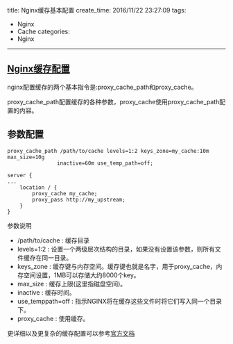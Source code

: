 title: Nginx缓存基本配置
create_time: 2016/11/22 23:27:09
tags:
- Nginx
- Cache
categories:
- Nginx

---

[Nginx缓存配置]
---------------

nginx配置缓存的两个基本指令是:proxy_cache_path和proxy_cache。

proxy_cache_path配置缓存的各种参数，proxy_cache使用proxy_cache_path配置的内容。

参数配置
--------

    proxy_cache_path /path/to/cache levels=1:2 keys_zone=my_cache:10m max_size=10g
                    inactive=60m use_temp_path=off;

    server {
    ...
        location / {
            proxy_cache my_cache;
            proxy_pass http://my_upstream;
        }
    }

参数说明

-   /path/to/cache : 缓存目录
-   levels=1:2 : 设置一个两级层次结构的目录，如果没有设置该参数，则所有文件缓存在同一目录。
-   keys_zone : 缓存键与内存空间。缓存键也就是名字，用于proxy_cache，内存空间设置，1MB可以存储大约8000个key。
-   max_size : 缓存上限(这里指磁盘空间)。
-   inactive : 缓存时间。
-   use_temppath=off : 指示NGINX将在缓存这些文件时将它们写入同一个目录下。
-   proxy_cache : 使用缓存。

更详细以及更复杂的缓存配置可以参考[官方文档](https://www.nginx.com/blog/nginx-caching-guide/)

  [Nginx缓存配置]: https://www.nginx.com/blog/nginx-caching-guide/